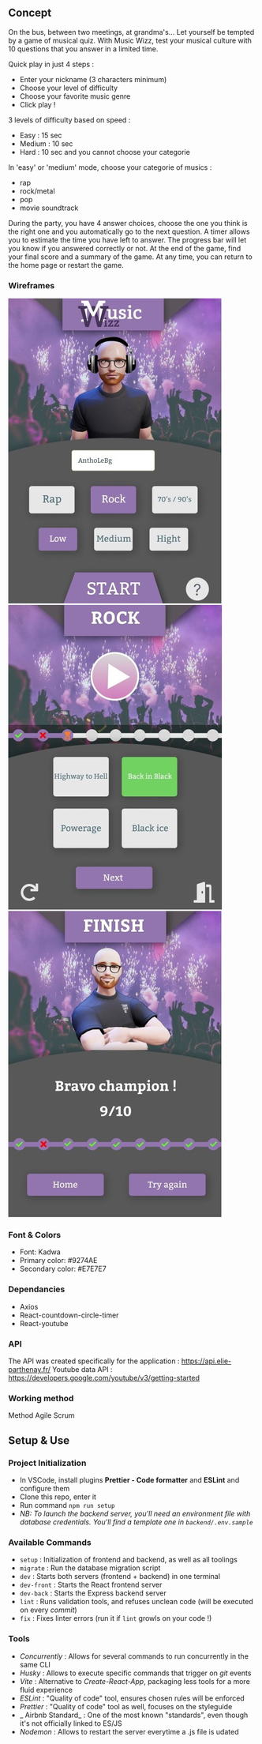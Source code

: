 ## Concept
On the bus, between two meetings, at grandma's... Let yourself be tempted by a game of musical quiz. With Music Wizz, test your musical culture with 10 questions that you answer in a limited time.

Quick play in just 4 steps :
 - Enter your nickname (3 characters minimum)
 - Choose your level of difficulty
 - Choose your favorite music genre
 - Click play !

3 levels of difficulty based on speed :
 - Easy : 15 sec
 - Medium : 10 sec
 - Hard : 10 sec and you cannot choose your categorie

In 'easy' or 'medium' mode, choose your categorie of musics :
 - rap
 - rock/metal
 - pop
 - movie soundtrack

During the party, you have 4 answer choices, choose the one you think is the right one and you automatically go to the next question. 
A timer allows you to estimate the time you have left to answer.
The progress bar will let you know if you answered correctly or not.
At the end of the game, find your final score and a summary of the game.
At any time, you can return to the home page or restart the game.

### Wireframes

![alt text](./frontend/src/components/P2%20home.png)
![alt text](./frontend/src/components/P2%20quizz.png)
![alt text](./frontend/src/components/P2%20score.png)

### Font & Colors

- Font: Kadwa
- Primary color: #9274AE
- Secondary color: #E7E7E7

### Dependancies
 - Axios
 - React-countdown-circle-timer
 - React-youtube

### API
The API was created specifically for the application : 
https://api.elie-parthenay.fr/
Youtube data API : 
https://developers.google.com/youtube/v3/getting-started

### Working method 
Method Agile Scrum

## Setup & Use

### Project Initialization

- In VSCode, install plugins **Prettier - Code formatter** and **ESLint** and configure them
- Clone this repo, enter it
- Run command `npm run setup`
- _NB: To launch the backend server, you'll need an environment file with database credentials. You'll find a template one in `backend/.env.sample`_

### Available Commands

- `setup` : Initialization of frontend and backend, as well as all toolings
- `migrate` : Run the database migration script
- `dev` : Starts both servers (frontend + backend) in one terminal
- `dev-front` : Starts the React frontend server
- `dev-back` : Starts the Express backend server
- `lint` : Runs validation tools, and refuses unclean code (will be executed on every _commit_)
- `fix` : Fixes linter errors (run it if `lint` growls on your code !)

### Tools

- _Concurrently_ : Allows for several commands to run concurrently in the same CLI
- _Husky_ : Allows to execute specific commands that trigger on _git_ events
- _Vite_ : Alternative to _Create-React-App_, packaging less tools for a more fluid experience
- _ESLint_ : "Quality of code" tool, ensures chosen rules will be enforced
- _Prettier_ : "Quality of code" tool as well, focuses on the styleguide
- _ Airbnb Standard_ : One of the most known "standards", even though it's not officially linked to ES/JS
- _Nodemon_ : Allows to restart the server everytime a .js file is udated
